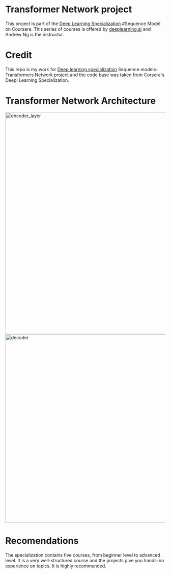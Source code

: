 # Transformer Network project
This project is part of the [Deep Learning Specialization](https://www.coursera.org/specializations/deep-learning) #Sequence Model on Coursera. This series of courses is offered by [deeplearning.ai](https://www.deeplearning.ai/) and Andrew Ng is the instructor.  

# Credit
This repo is my work for [Deep learning specialization](https://www.coursera.org/specializations/deep-learning) Sequence models- Transformers Network project and the code base was taken from Corsera's Deepl Learning Specialization.

# Transformer Network Architecture 
<img width="694" alt="encoder_layer" src="https://github.com/LeilaHoseinzade/Transformer-Network/assets/80057332/aaeb1542-1269-4c92-8d06-b8f05c466d39">
<img width="590" alt="decoder" src="https://github.com/LeilaHoseinzade/Transformer-Network/assets/80057332/2e12e6b0-ac81-4cb4-b816-81fe91292515">

# Recomendations
The specialization contains five courses, from beginner level to advanced level. It is a very well-structured course and the projects give you hands-on experience on topics. It is highly recommended.
